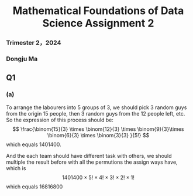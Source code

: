 <h1 style="text-align: center;">Mathematical Foundations of Data Science Assignment 2</h1>

### Trimester 2，2024
### Dongju Ma

## Q1
###  (a)
To arrange the labourers into 5 groups of 3, we should pick 3 random guys from the origin 15 people, then 3 random guys from the 12 people left, etc. So the expression of this process should be:
$$
\frac{\binom{15}{3} \times \binom{12}{3} \times \binom{9}{3}\times \binom{6}{3} \times \binom{3}{3} }{5!}
$$
which equals 1401400.

And the each team should have different task with others, we should multiple the result before with all the permutions the assign ways have, which is 
$$
1401400\times5!\times4!\times3!\times2!\times1!
$$
which equals 16816800
